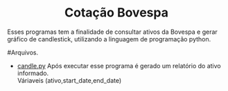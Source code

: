 
<h1 align="center">Cotação Bovespa</h1>

Esses programas tem a finalidade de consultar ativos da Bovespa e gerar gráfico de candlestick, utilizando a linguagem  de programação python.

#Arquivos.
	

 - [candle.py](https://github.com/rafaelsuzano/mercadofinanceiro/blob/main/candles.py)
		Após executar esse programa é gerado um relatório do ativo informado.	
			 Váriaveis (ativo,start_date,end_date)
